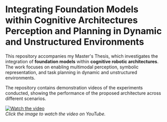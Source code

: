 # Integrating Foundation Models within Cognitive Architectures Perception and Planning in Dynamic and Unstructured Environments

This repository accompanies my Master's Thesis, which investigates the integration of **foundation models** within **cognitive robotic architectures**. The work focuses on enabling multimodal perception, symbolic representation, and task planning in dynamic and unstructured environments.  

The repository contains demonstration videos of the experiments conducted, showing the performance of the proposed architecture across different scenarios.  

[![Watch the video](https://img.youtube.com/vi/_a4EJVixMsM/maxresdefault.jpg)](https://youtu.be/_a4EJVixMsM)  
*Click the image to watch the video on YouTube.*
